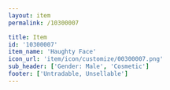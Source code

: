 ```yaml
---
layout: item
permalink: /10300007

title: Item
id: '10300007'
item_name: 'Haughty Face'
icon_url: 'item/icon/customize/00300007.png'
sub_header: ['Gender: Male', 'Cosmetic']
footer: ['Untradable, Unsellable']
---
```

